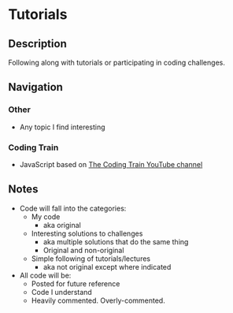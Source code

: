 # Tutorials

## Description

Following along with tutorials or participating in coding challenges.

## Navigation

### Other
- Any topic I find interesting

### Coding Train
- JavaScript based on [The Coding Train YouTube channel](https://www.youtube.com/c/TheCodingTrain/featured)

## Notes

- Code will fall into the categories:
    - My code
        - aka original
    - Interesting solutions to challenges
        - aka multiple solutions that do the same thing
        - Original and non-original
    - Simple following of tutorials/lectures
        - aka not original except where indicated
- All code will be:
    - Posted for future reference
    - Code I understand
    - Heavily commented. Overly-commented.
